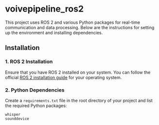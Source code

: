 # voivepipeline_ros2

This project uses ROS 2 and various Python packages for real-time communication and data processing. Below are the instructions for setting up the environment and installing dependencies.

## Installation

### 1. ROS 2 Installation

Ensure that you have ROS 2 installed on your system. You can follow the official [ROS 2 installation guide](https://docs.ros.org/en/humble/Installation.html) for your operating system.

### 2. Python Dependencies

Create a `requirements.txt` file in the root directory of your project and list the required Python packages:

```plaintext
whisper
sounddevice

